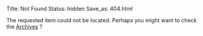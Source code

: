 Title: Not Found
Status: hidden
Save_as: 404.html

The requested item could not be located. Perhaps you might want to check the [Archives](/pages/archives.html) ?
